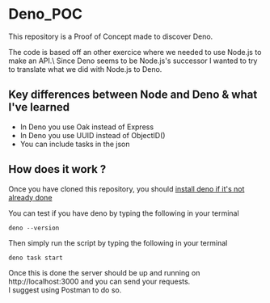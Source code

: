 # Deno_POC

This repository is a Proof of Concept made to discover Deno. 

The code is based off an other exercice where we needed to use Node.js to make an API.\ 
Since Deno seems to be Node.js's successor I wanted to try to translate what we did with Node.js to Deno.

## Key differences between Node and Deno & what I've learned

- In Deno you use Oak instead of Express
- In Deno you use UUID instead of ObjectID()
- You can include tasks in the json 

## How does it work ? 

Once you have cloned this repository, you should [install deno if it's not already done](https://docs.deno.com/runtime/getting_started/installation/)

You can test if you have deno by typing the following in your terminal

```
deno --version
```

Then simply run the script by typing the following in your terminal
```
deno task start
```

Once this is done the server should be up and running on http://localhost:3000 and you can send your requests.\
I suggest using Postman to do so.
